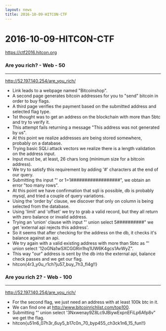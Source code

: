 ```yaml
---
layout: news
title: 2016-10-09-HITCON-CTF
---
```


# 2016-10-09-HITCON-CTF
https://ctf2016.hitcon.org







### Are you rich? - Web - 50
--------------------------------------------------------------------------------------------
http://52.197.140.254/are_you_rich/

- Link leads to a webpage named "Bitcoinshop".
- A second page generates bitcoin addresses for you to "send" bitcoin in order to buy flags.
- A third page verifies the payment based on the submitted address and selected flag type.
- 1st thought was to get an address on the blockchain with more than 5btc and try to verify it.
- This attempt fails returning a message "This address was not generated by us".
- At this point we realize addresses are being stored somewhere, probably on a database.
- Trying basic SQLi attack vectors we realize there is a length validation on the address input.
- Input must be, at least, 26 chars long (minimum size for a bitcoin address).
- We try to satisfy this requirement by adding '#' characters at the end of our query.
- Submitting ths input "' or 1=1##################", we obtain an error "too many rows".
- At this point we have confirmation that sqli is possible, db is probably mysql, and tried a couple of query variations.
- Using the 'order by' clause, we discover that only on column is being selected from the database.
- Using 'limit' and 'offset' we try to grab a valid record, but they all return with zero balance or invalid address.
- Trying an 'union' clause with input "' union select 5##########" we get 'external api rejects this address'.
- So it seems that after checking for the address on the db, it checks it's balance against an api.
- We try again with a valid existing address with more than 5btc as "' union select '12oGNa1wSXCGGRin1hq1UW6K4gcs1AvWyZ".
- This way "our" address is sent by the db into the external api, balance check passes and we get our flag.
- hitcon{4r3_y0u_r1ch?ju57_buy_7h3_fl4g!!}


### Are you rich 2? - Web - 100
--------------------------------------------------------------------------------------------
http://52.197.140.254/are_you_rich/

- For the second flag, we just need an address with at least 100k btc in it.
- We can find one at http://www.bitcoinrichlist.com/top100.
- Submitting "' union select '3Nxwenay9Z8Lc9JBiywExpnEFiLp6Afp8v" we get the flag.
- hitcon{u51n6_07h3r_6uy5_b17c0n_70_byp455_ch3ck1n6_15_fun!!}
